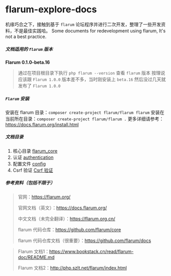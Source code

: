 # flarum-explore-docs

机缘巧合之下，接触到基于 `flarum` 论坛程序并进行二次开发，整理了一些开发资料，不是最佳实践哈。
Some documents for redevelopment using flarum, It's not a best practice.



##### 文档适用的 `flarum` 版本

**Flarum 0.1.0-beta.16**

> 通过在项目根目录下执行 `php flarum --version` 查看 `flarum` 版本
> 按理说应该跟 `Flarum 1.0.0` 版本差不多，当时刚安装上 `beta.16` 然后没过几天就发布了 `Flarum 1.0.0`



##### `Flarum` 安装

安装在 flarum 目录：```composer create-project flarum/flarum flarum```
安装在当前所在目录：```composer create-project flarum/flarum .```
更多详细请参考：https://docs.flarum.org/install.html



##### 文档目录

1. 核心目录 [flarum_core](./flarum_core.md)
2. 认证 [authentication](./flarum_authentication.md)
3. 配置文件 [config](./flarum_config.md)
4. Csrf 验证 [Csrf 验证](./flarum_csrf.md)



##### 参考资料（包括不限于）

> 官网：https://flarum.org/
>
> 官网文档（英文）：https://docs.flarum.org/
>
> 中文文档（未完全翻译）：https://flarum.org.cn/
>
> flarum 代码仓库：https://github.com/flarum/core
>
> flarum 代码仓库文档（很重要）：https://github.com/flarum/docs

> Flarum 文档1：https://www.bookstack.cn/read/flarum-doc/README.md
>
> Flarum 文档2：http://php.szlt.net/flarum/index.html